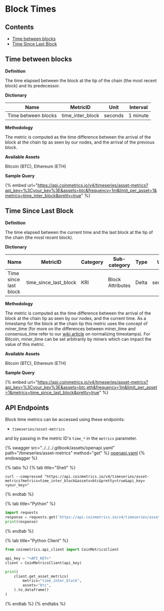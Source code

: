 # Block Times

## Contents

* [Time between blocks](block-times.md#time\_inter\_block)
* [Time Since Last Block](block-times.md#time\_since\_last\_block)

## Time between blocks <a href="#time_inter_block" id="time_inter_block"></a>

**Definition**

The time elapsed between the block at the tip of the chain (the most recent block) and its predecessor.

**Dictionary**

| Name                | MetricID           | Unit    | Interval |
| ------------------- | ------------------ | ------- | -------- |
| Time between blocks | time\_inter\_block | seconds | 1 minute |

**Methodology**

The metric is computed as the time difference between the arrival of the block at the chain tip as seen by our nodes, and the arrival of the previous block.

**Available Assets**

Bitcoin (BTC), Ethereum (ETH)

**Sample Query**

{% embed url="https://api.coinmetrics.io/v4/timeseries/asset-metrics?api_key=%3Cyour_key%3E&assets=btc&frequency=1m&limit_per_asset=1&metrics=time_inter_block&pretty=true" %}

## Time Since Last Block <a href="#time_since_last_block" id="time_since_last_block"></a>

**Definition**

The time elapsed between the current time and the last block at the tip of the chain (the most recent block).

**Dictionary**

| Name                  | MetricID                 | Category | Sub-category     | Type  | Unit    | Interval |
| --------------------- | ------------------------ | -------- | ---------------- | ----- | ------- | -------- |
| Time since last block | time\_since\_last\_block | KRI      | Block Attributes | Delta | seconds | 1 minute |

**Methodology**

The metric is computed as the time difference between the arrival of the block at the chain tip as seen by our nodes, and the current time. As a timestamp for the block at the chain tip this metric uses the concept of miner\_time (for more on the differences between miner\_time and consensus\_time refer to our [wiki article](../../../on-chain-data/methodologies/on-chain-basics.md) on normalizing timestamps). For Bitcoin, miner\_time can be set arbitrarily by miners which can impact the value of this metric.

**Available Assets**

Bitcoin (BTC), Ethereum (ETH)

**Sample Query**

{% embed url="https://api.coinmetrics.io/v4/timeseries/asset-metrics?api_key=%3Cyour_key%3E&assets=btc,eth&frequency=1m&limit_per_asset=1&metrics=time_since_last_block&pretty=true" %}

## API Endpoints

Block time metrics can be accessed using these endpoints:

* `timeseries/asset-metrics`

and by passing in the metric ID's `time_*` in the `metrics` parameter.

{% swagger src="../../../.gitbook/assets/openapi.yaml" path="/timeseries/asset-metrics" method="get" %}
[openapi.yaml](../../../.gitbook/assets/openapi.yaml)
{% endswagger %}

{% tabs %}
{% tab title="Shell" %}
```shell
curl --compressed "https://api.coinmetrics.io/v4/timeseries/asset-metrics?metrics=time_inter_block&assets=btc&pretty=true&api_key=<your_key>"
```
{% endtab %}

{% tab title="Python" %}
```python
import requests
response = requests.get('https://api.coinmetrics.io/v4/timeseries/asset-metrics?metrics=time_inter_block&assets=btc&pretty=true&api_key=<your_key>').json()
print(response)
```
{% endtab %}

{% tab title="Python Client" %}
```python
from coinmetrics.api_client import CoinMetricsClient

api_key = "<API_KEY>"
client = CoinMetricsClient(api_key)

print(
    client.get_asset_metrics(
        metrics="time_inter_block", 
        assets="btc",
    ).to_dataframe()
)
```
{% endtab %}
{% endtabs %}
